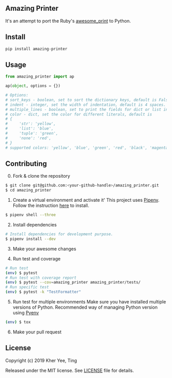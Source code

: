 ## Amazing Printer

It's an attempt to port the Ruby's [awesome_print](https://github.com/awesome-print/awesome_print) to Python.

## Install

```sh
pip install amazing-printer
```

## Usage

```python
from amazing_printer import ap

ap(object, options = {})

# Options:
# sort_keys - boolean, set to sort the dictionary keys, default is False.
# indent - integer, set the width of indentation, default is 4 spaces.
# multiple_lines - boolean, set to print the fields for dict or list in multiple lines, default is True.
# color - dict, set the color for different literals, default is
# {
#     'str': 'yellow',
#     'list': 'blue',
#     'tuple': 'green',
#     'none': 'red',
# }
# supported colors: 'yellow', 'blue', 'green', 'red', 'black', 'magenta', 'cyan', 'white'
```

## Contributing

0. Fork & clone the repository
```sh
$ git clone git@github.com:<your-github-handle>/amazing_printer.git
$ cd amazing_printer
```

1. Create a virtual environment and activate it'
This project uses [Pipenv](https://github.com/pypa/pipenv). Follow the instruction [here](https://github.com/pypa/pipenv) to install.
```sh
$ pipenv shell --three
```

2. Install dependencies
```sh
# Install dependencies for development purpose.
$ pipenv install --dev
```

3. Make your awesome changes

4. Run test and coverage
```sh
# Run test
(env) $ pytest
# Run test with coverage report
(env) $ pytest --cov=amazing_printer amazing_printer/tests/
# Run specific test
(env) $ pytest -k "TestFormatter"
```

5. Run test for multiple environments
Make sure you have installed multiple versions of Python. Recommended way of managing Python version using [Pyenv](https://github.com/pyenv/pyenv)
```sh
(env) $ tox
```

6. Make your pull request

## License

Copyright (c) 2019 Kher Yee, Ting

Released under the MIT license. See [LICENSE](LICENSE) file for details.
